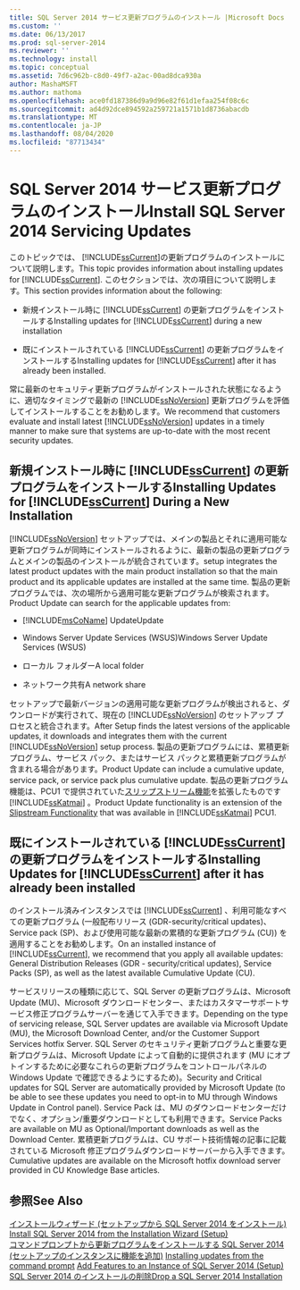```yaml
---
title: SQL Server 2014 サービス更新プログラムのインストール |Microsoft Docs
ms.custom: ''
ms.date: 06/13/2017
ms.prod: sql-server-2014
ms.reviewer: ''
ms.technology: install
ms.topic: conceptual
ms.assetid: 7d6c962b-c8d0-49f7-a2ac-00ad8dca930a
author: MashaMSFT
ms.author: mathoma
ms.openlocfilehash: ace0fd187386d9a9d96e82f61d1efaa254f08c6c
ms.sourcegitcommit: ad4d92dce894592a259721a1571b1d8736abacdb
ms.translationtype: MT
ms.contentlocale: ja-JP
ms.lasthandoff: 08/04/2020
ms.locfileid: "87713434"
---
```

# <a name="install-sql-server-2014-servicing-updates"></a><span data-ttu-id="d6ba9-102">SQL Server 2014 サービス更新プログラムのインストール</span><span class="sxs-lookup"><span data-stu-id="d6ba9-102">Install SQL Server 2014 Servicing Updates</span></span>
  <span data-ttu-id="d6ba9-103">このトピックでは、 [!INCLUDE[ssCurrent](../../includes/sscurrent-md.md)]の更新プログラムのインストールについて説明します。</span><span class="sxs-lookup"><span data-stu-id="d6ba9-103">This topic provides information about installing updates for [!INCLUDE[ssCurrent](../../includes/sscurrent-md.md)].</span></span> <span data-ttu-id="d6ba9-104">このセクションでは、次の項目について説明します。</span><span class="sxs-lookup"><span data-stu-id="d6ba9-104">This section provides information about the following:</span></span>  
  
-   <span data-ttu-id="d6ba9-105">新規インストール時に [!INCLUDE[ssCurrent](../../includes/sscurrent-md.md)] の更新プログラムをインストールする</span><span class="sxs-lookup"><span data-stu-id="d6ba9-105">Installing updates for [!INCLUDE[ssCurrent](../../includes/sscurrent-md.md)] during a new installation</span></span>  
  
-   <span data-ttu-id="d6ba9-106">既にインストールされている [!INCLUDE[ssCurrent](../../includes/sscurrent-md.md)] の更新プログラムをインストールする</span><span class="sxs-lookup"><span data-stu-id="d6ba9-106">Installing updates for [!INCLUDE[ssCurrent](../../includes/sscurrent-md.md)] after it has already been installed.</span></span>  
  
 <span data-ttu-id="d6ba9-107">常に最新のセキュリティ更新プログラムがインストールされた状態になるように、適切なタイミングで最新の [!INCLUDE[ssNoVersion](../../includes/ssnoversion-md.md)] 更新プログラムを評価してインストールすることをお勧めします。</span><span class="sxs-lookup"><span data-stu-id="d6ba9-107">We recommend that customers evaluate and install latest [!INCLUDE[ssNoVersion](../../includes/ssnoversion-md.md)] updates in a timely manner to make sure that systems are up-to-date with the most recent security updates.</span></span>  
  
## <a name="installing-updates-for-sscurrent-during-a-new-installation"></a><span data-ttu-id="d6ba9-108">新規インストール時に [!INCLUDE[ssCurrent](../../includes/sscurrent-md.md)] の更新プログラムをインストールする</span><span class="sxs-lookup"><span data-stu-id="d6ba9-108">Installing Updates for [!INCLUDE[ssCurrent](../../includes/sscurrent-md.md)] During a New Installation</span></span>  
 [!INCLUDE[ssNoVersion](../../includes/ssnoversion-md.md)] <span data-ttu-id="d6ba9-109">セットアップでは、メインの製品とそれに適用可能な更新プログラムが同時にインストールされるように、最新の製品の更新プログラムとメインの製品のインストールが統合されています。</span><span class="sxs-lookup"><span data-stu-id="d6ba9-109">setup integrates the latest product updates with the main product installation so that the main product and its applicable updates are installed at the same time.</span></span> <span data-ttu-id="d6ba9-110">製品の更新プログラムでは、次の場所から適用可能な更新プログラムが検索されます。</span><span class="sxs-lookup"><span data-stu-id="d6ba9-110">Product Update can search for the applicable updates from:</span></span>  
  
-   [!INCLUDE[msCoName](../../includes/msconame-md.md)] <span data-ttu-id="d6ba9-111">Update</span><span class="sxs-lookup"><span data-stu-id="d6ba9-111">Update</span></span>  
  
-   <span data-ttu-id="d6ba9-112">Windows Server Update Services (WSUS)</span><span class="sxs-lookup"><span data-stu-id="d6ba9-112">Windows Server Update Services (WSUS)</span></span>  
  
-   <span data-ttu-id="d6ba9-113">ローカル フォルダー</span><span class="sxs-lookup"><span data-stu-id="d6ba9-113">A local folder</span></span>  
  
-   <span data-ttu-id="d6ba9-114">ネットワーク共有</span><span class="sxs-lookup"><span data-stu-id="d6ba9-114">A network share</span></span>  
  
 <span data-ttu-id="d6ba9-115">セットアップで最新バージョンの適用可能な更新プログラムが検出されると、ダウンロードが実行されて、現在の [!INCLUDE[ssNoVersion](../../includes/ssnoversion-md.md)] のセットアップ プロセスと統合されます。</span><span class="sxs-lookup"><span data-stu-id="d6ba9-115">After Setup finds the latest versions of the applicable updates, it downloads and integrates them with the current [!INCLUDE[ssNoVersion](../../includes/ssnoversion-md.md)] setup process.</span></span> <span data-ttu-id="d6ba9-116">製品の更新プログラムには、累積更新プログラム、サービス パック、またはサービス パックと累積更新プログラムが含まれる場合があります。</span><span class="sxs-lookup"><span data-stu-id="d6ba9-116">Product Update can include a cumulative update, service pack, or service pack plus cumulative update.</span></span> <span data-ttu-id="d6ba9-117">製品の更新プログラム機能は、PCU1 で提供されていた[スリップストリーム機能](https://go.microsoft.com/fwlink/?LinkId=219945)を拡張したものです [!INCLUDE[ssKatmai](../../includes/sskatmai-md.md)] 。</span><span class="sxs-lookup"><span data-stu-id="d6ba9-117">Product Update functionality is an extension of the [Slipstream Functionality](https://go.microsoft.com/fwlink/?LinkId=219945) that was available in [!INCLUDE[ssKatmai](../../includes/sskatmai-md.md)] PCU1.</span></span>  
  
## <a name="installing-updates-for-sscurrent-after-it-has-already-been-installed"></a><span data-ttu-id="d6ba9-118">既にインストールされている [!INCLUDE[ssCurrent](../../includes/sscurrent-md.md)] の更新プログラムをインストールする</span><span class="sxs-lookup"><span data-stu-id="d6ba9-118">Installing Updates for [!INCLUDE[ssCurrent](../../includes/sscurrent-md.md)] after it has already been installed</span></span>  
 <span data-ttu-id="d6ba9-119">のインストール済みインスタンスでは [!INCLUDE[ssCurrent](../../includes/sscurrent-md.md)] 、利用可能なすべての更新プログラム (一般配布リリース (GDR-security/critical updates)、Service pack (SP)、および使用可能な最新の累積的な更新プログラム (CU)) を適用することをお勧めします。</span><span class="sxs-lookup"><span data-stu-id="d6ba9-119">On an installed instance of [!INCLUDE[ssCurrent](../../includes/sscurrent-md.md)], we recommend that you apply all available updates: General Distribution Releases (GDR - security/critical updates), Service Packs (SP), as well as the latest available Cumulative Update (CU).</span></span>  
  
 <span data-ttu-id="d6ba9-120">サービスリリースの種類に応じて、SQL Server の更新プログラムは、Microsoft Update (MU)、Microsoft ダウンロードセンター、またはカスタマーサポートサービス修正プログラムサーバーを通じて入手できます。</span><span class="sxs-lookup"><span data-stu-id="d6ba9-120">Depending on the type of servicing release, SQL Server updates are available via Microsoft Update (MU), the Microsoft Download Center, and/or the Customer Support Services hotfix Server.</span></span> <span data-ttu-id="d6ba9-121">SQL Server のセキュリティ更新プログラムと重要な更新プログラムは、Microsoft Update によって自動的に提供されます (MU にオプトインするために必要なこれらの更新プログラムをコントロールパネルの Windows Update で確認できるようにするため)。</span><span class="sxs-lookup"><span data-stu-id="d6ba9-121">Security and Critical updates for SQL Server are automatically provided by Microsoft Update (to be able to see these updates you need to opt-in to MU through Windows Update in Control panel).</span></span> <span data-ttu-id="d6ba9-122">Service Pack は、MU のダウンロードセンターだけでなく、オプション/重要ダウンロードとしても利用できます。</span><span class="sxs-lookup"><span data-stu-id="d6ba9-122">Service Packs are available on MU as Optional/Important downloads as well as the Download Center.</span></span> <span data-ttu-id="d6ba9-123">累積更新プログラムは、CU サポート技術情報の記事に記載されている Microsoft 修正プログラムダウンロードサーバーから入手できます。</span><span class="sxs-lookup"><span data-stu-id="d6ba9-123">Cumulative updates are available on the Microsoft hotfix download server provided in CU Knowledge Base articles.</span></span>  
  
## <a name="see-also"></a><span data-ttu-id="d6ba9-124">参照</span><span class="sxs-lookup"><span data-stu-id="d6ba9-124">See Also</span></span>  
 <span data-ttu-id="d6ba9-125">[インストールウィザード &#40;セットアップから SQL Server 2014 をインストール&#41;](install-sql-server-from-the-installation-wizard-setup.md) </span><span class="sxs-lookup"><span data-stu-id="d6ba9-125">[Install SQL Server 2014 from the Installation Wizard &#40;Setup&#41;](install-sql-server-from-the-installation-wizard-setup.md) </span></span>  
 <span data-ttu-id="d6ba9-126">[コマンドプロンプトから更新プログラムをインストール](installing-updates-from-the-command-prompt.md)[する SQL Server 2014 &#40;セットアップのインスタンスに機能を追加&#41;](add-features-to-an-instance-of-sql-server-setup.md) </span><span class="sxs-lookup"><span data-stu-id="d6ba9-126">[Installing updates from the command prompt](installing-updates-from-the-command-prompt.md) [Add Features to an Instance of SQL Server 2014 &#40;Setup&#41;](add-features-to-an-instance-of-sql-server-setup.md) </span></span>  
 [<span data-ttu-id="d6ba9-127">SQL Server 2014 のインストールの削除</span><span class="sxs-lookup"><span data-stu-id="d6ba9-127">Drop a SQL Server 2014 Installation</span></span>](repair-a-failed-sql-server-installation.md)  
  
  
